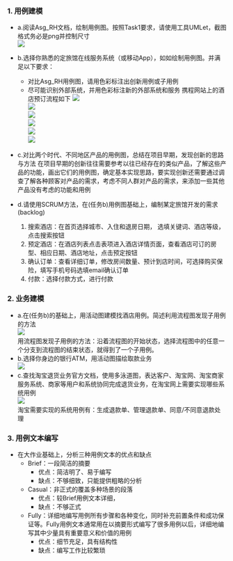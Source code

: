 ### 1. 用例建模
- a.阅读Asg_RH文档，绘制用例图。按照Task1要求，请使用工具UMLet，截图格式务必是png并控制尺寸<br/>
    ![](../Assets/hw4/hw4_1_a.png)
- b.选择你熟悉的定旅馆在线服务系统（或移动App），如如绘制用例图。并满足以下要求：
    - 对比Asg_RH用例图，请用色彩标注出创新用例或子用例
    - 尽可能识别外部系统，并用色彩标注新的外部系统和服务
    携程网站上的酒店预订流程如下
    ![](../Assets/hw4/hw4_1_b_1.png)<br/>
    ![](../Assets/hw4/hw4_1_b_2.png)<br/>
    ![](../Assets/hw4/hw4_1_b_3.png)<br/>
    ![](../Assets/hw4/hw4_1_b_4.png)<br/>
    ![](../Assets/hw4/hw4_1_b_5.png)<br/>
    ![](../Assets/hw4/hw4_1_b_use_case.png)
- c.对比两个时代、不同地区产品的用例图，总结在项目早期，发现创新的思路与方法
    在项目早期的创新往往需要参考以往已经存在的类似产品，了解这些产品的功能，画出它们的用例图，确定基本实现思路，要实现创新还需要通过调查了解各种顾客对产品的需求，考虑不同人群对产品的需求，来添加一些其他产品没有考虑的功能和用例
   
- d.请使用SCRUM方法，在(任务b)用例图基础上，编制某定旅馆开发的需求(backlog)
    1. 搜索酒店：在首页选择城市、入住和退房日期， 选填关键词、酒店等级，点击搜索按钮
    2. 预定酒店：在酒店列表点击表项进入酒店详情页面，查看酒店可订的房型、相应日期、酒店地址，点击预定按钮
    3. 确认订单：查看详细订单，修改房间数量、预计到店时间，可选择购买保险，填写手机号码选填email确认订单
    4. 付款：选择付款方式，进行付款

### 2. 业务建模
- a.在(任务b)的基础上，用活动图建模找酒店用例。简述利用流程图发现子用例的方法<br/>
    ![](../Assets/hw4/hw4_2_a.png)<br/>
    用流程图发现子用例的方法：沿着流程图的开始状态，选择流程图中的任意一个分支到流程图的结束状态，就得到了一个子用例。
- b.选择你身边的银行ATM，用活动图描绘取款业务<br/>
    ![](../Assets/hw4/hw4_2_b.png)
- c.查找淘宝退货业务官方文档，使用多泳道图，表达客户、淘宝网、淘宝商家服务系统、商家等用户和系统协同完成退货业务，在淘宝网上需要实现哪些系统用例<br/>
    ![](../Assets/hw4/hw4_2_c.png)<br/>
    淘宝需要实现的系统用例有：生成退款单、管理退款单、同意/不同意退款处理
### 3. 用例文本编写
- 在大作业基础上，分析三种用例文本的优点和缺点
    - Brief：一段简洁的摘要
        - 优点：简洁明了、易于编写
        - 缺点：不够细致，只能提供粗略的分析
    - Casual：非正式的覆盖多种场景的段落
        - 优点：较Brief用例文本详细，
        - 缺点：不够正式
    - Fully：详细地编写用例所有步骤和各种变化，同时补充前置条件和成功保证等。Fully用例文本通常用在以摘要形式编写了很多用例以后，详细地编写其中少量具有重要意义和价值的用例
        - 优点：细节充足，具有结构性
        - 缺点：编写工作比较繁琐